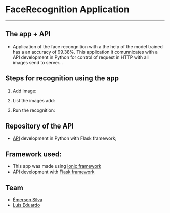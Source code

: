 # FaceRecognition Application

---

## The app + API 

- Application of the face recongnition with a the help of the model trained has a an accuracy of 99.38%. This application it comunnicates with a API development in Python for control of request in HTTP with all images send to server...

## Steps for recognition using the app 

1. Add image:

[add]: ./image-readme/add-image.gif

2. List the images add:

[list]: ./image-readme/list-image.gif

3. Run the recognition:

[recognition]: ./image-readme/recognition.gif


## Repository of the API
- [API](https://github.com/silvaemerson/face_recognition_api) development in Python with Flask framework;

## Framework used: 
- This app was made using [Ionic framework](https://github.com/ionic-team/ionic)
- API development with [Flask framework](http://flask.pocoo.org/) 


## Team 

- [Émerson Silva](https://github.com/SilvaEmerson)
- [Luís Eduardo](https://github.com/luiseduardogfranca)



